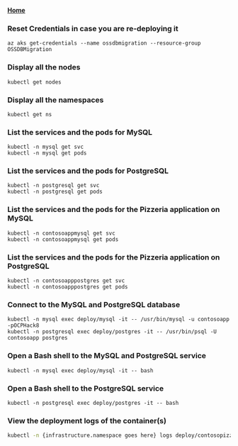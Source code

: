 **[Home](../README.md)**

### Reset Credentials in case you are re-deploying it

```
az aks get-credentials --name ossdbmigration --resource-group OSSDBMigration
```

### Display  all the nodes

```
kubectl get nodes
```

### Display all the namespaces 

```
kubectl get ns
```

### List the services and the pods for MySQL

```
kubectl -n mysql get svc
kubectl -n mysql get pods
```

### List the services and the pods for PostgreSQL

```
kubectl -n postgresql get svc
kubectl -n postgresql get pods
```


### List the services and the pods for the Pizzeria application on MySQL

```
kubectl -n contosoappmysql get svc
kubectl -n contosoappmysql get pods
```

### List the services and the pods for the Pizzeria application on PostgreSQL

```
kubectl -n contosoapppostgres get svc
kubectl -n contosoapppostgres get pods
```

### Connect to the MySQL and PostgreSQL database

```
kubectl -n mysql exec deploy/mysql -it -- /usr/bin/mysql -u contosoapp -pOCPHack8
kubectl -n postgresql exec deploy/postgres -it -- /usr/bin/psql -U contosoapp postgres
```


### Open a Bash shell to the MySQL and PostgreSQL service
```
kubectl -n mysql exec deploy/mysql -it -- bash
```

### Open a Bash shell to the PostgreSQL service
```
kubectl -n postgresql exec deploy/postgres -it -- bash
```

### View the deployment logs of the container(s)
```bash
kubectl -n {infrastructure.namespace goes here} logs deploy/contosopizza --tail=5000 #Or omit '--tail 5000' if you want to see the environment variables that were used at deployment time 
```
